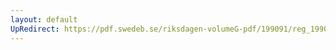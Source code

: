 ```yaml
---
layout: default
UpRedirect: https://pdf.swedeb.se/riksdagen-volumeG-pdf/199091/reg_199091/reg_199091_0149.pdf
---
```

